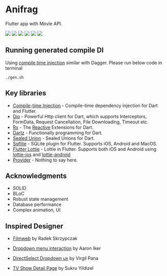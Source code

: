 # Anifrag

Flutter app with Movie API.

![](gif_demo/detail_movie.gif)
![](gif_demo/detail_serach.gif)
![](gif_demo/detail_tv.gif)
![](gif_demo/homepage.gif)
![](gif_demo/init.gif)
![](gif_demo/searching.gif)


## Running generated compile DI

Using [compile time injection](https://github.com/google/inject.dart) similar with Dagger. Please run below code in terminal

```
./gen.sh
```

## Key libraries

* [Compile-time Injection](https://https://github.com/google/inject.dart) - Compile-time dependency injection for Dart and Flutter.
* [Dio](http://https://github.com/flutterchina/dio) - Powerful Http client for Dart, which supports Interceptors, FormData, Request Cancellation, File Downloading, Timeout etc.
* [Rx](https://maven.apache.org/) - The [Reactive](http://reactivex.io) Extensions for Dart.
* [Dartz](https://https://github.com/spebbe/dartz) - Functionally programming for Dart.
* [Sealed Union](https://https://github.com/fluttercommunity/dart_sealed_unions) - Sealed Unions for Dart.
* [Sqflite](https://https://pub.dev/packages/sqflite) - SQLite plugin for Flutter. Supports iOS, Android and MacOS.
* [Flutter Lottie](https://) - Lottie in Flutter. Supports both iOS and Android using [lottie-ios](https://https://github.com/airbnb/lottie-ios) and [lottie-android](https://https://github.com/airbnb/lottie-ios)
* [Provider](https://https://github.com/rrousselGit/provider) - Nothing to say here.

## Acknowledgments

* SOLID
* BLoC
* Robust state management
* Database performance
* Complex animation, UI

## Inspired Designer

* [Filmweb](https://https://www.behance.net/gallery/80430137/Filmweb-Movies-TV-Series-app) by Radek Skrzypczak

* [Dropdown menu interaction](https://https://dribbble.com/shots/7018412-Dropdown-menu-interaction) by Aaron Iker
* [DirectSelect Dropdown ux](https://https://dribbble.com/shots/3876250-DirectSelect-Dropdown-ux) by Virgil Pana
* [TV Show Detail Page](https://https://dribbble.com/shots/6817011-TV-Show-Detail-Page) by Sukru Yildizel
